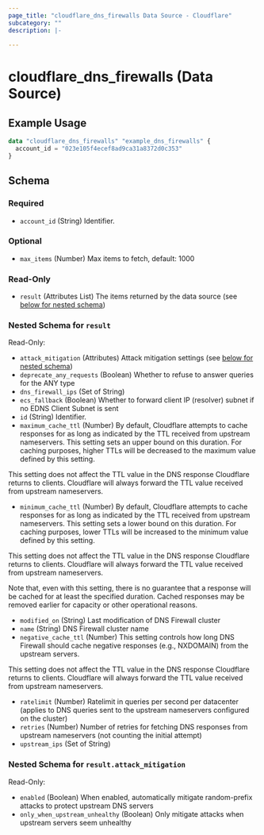 ```yaml
---
page_title: "cloudflare_dns_firewalls Data Source - Cloudflare"
subcategory: ""
description: |-
  
---
```


# cloudflare_dns_firewalls (Data Source)



## Example Usage

```terraform
data "cloudflare_dns_firewalls" "example_dns_firewalls" {
  account_id = "023e105f4ecef8ad9ca31a8372d0c353"
}
```

<!-- schema generated by tfplugindocs -->
## Schema

### Required

- `account_id` (String) Identifier.

### Optional

- `max_items` (Number) Max items to fetch, default: 1000

### Read-Only

- `result` (Attributes List) The items returned by the data source (see [below for nested schema](#nestedatt--result))

<a id="nestedatt--result"></a>
### Nested Schema for `result`

Read-Only:

- `attack_mitigation` (Attributes) Attack mitigation settings (see [below for nested schema](#nestedatt--result--attack_mitigation))
- `deprecate_any_requests` (Boolean) Whether to refuse to answer queries for the ANY type
- `dns_firewall_ips` (Set of String)
- `ecs_fallback` (Boolean) Whether to forward client IP (resolver) subnet if no EDNS Client Subnet is sent
- `id` (String) Identifier.
- `maximum_cache_ttl` (Number) By default, Cloudflare attempts to cache responses for as long as
indicated by the TTL received from upstream nameservers. This setting
sets an upper bound on this duration. For caching purposes, higher TTLs
will be decreased to the maximum value defined by this setting.

This setting does not affect the TTL value in the DNS response
Cloudflare returns to clients. Cloudflare will always forward the TTL
value received from upstream nameservers.
- `minimum_cache_ttl` (Number) By default, Cloudflare attempts to cache responses for as long as
indicated by the TTL received from upstream nameservers. This setting
sets a lower bound on this duration. For caching purposes, lower TTLs
will be increased to the minimum value defined by this setting.

This setting does not affect the TTL value in the DNS response
Cloudflare returns to clients. Cloudflare will always forward the TTL
value received from upstream nameservers.

Note that, even with this setting, there is no guarantee that a
response will be cached for at least the specified duration. Cached
responses may be removed earlier for capacity or other operational
reasons.
- `modified_on` (String) Last modification of DNS Firewall cluster
- `name` (String) DNS Firewall cluster name
- `negative_cache_ttl` (Number) This setting controls how long DNS Firewall should cache negative
responses (e.g., NXDOMAIN) from the upstream servers.

This setting does not affect the TTL value in the DNS response
Cloudflare returns to clients. Cloudflare will always forward the TTL
value received from upstream nameservers.
- `ratelimit` (Number) Ratelimit in queries per second per datacenter (applies to DNS queries sent to the upstream nameservers configured on the cluster)
- `retries` (Number) Number of retries for fetching DNS responses from upstream nameservers (not counting the initial attempt)
- `upstream_ips` (Set of String)

<a id="nestedatt--result--attack_mitigation"></a>
### Nested Schema for `result.attack_mitigation`

Read-Only:

- `enabled` (Boolean) When enabled, automatically mitigate random-prefix attacks to protect upstream DNS servers
- `only_when_upstream_unhealthy` (Boolean) Only mitigate attacks when upstream servers seem unhealthy


